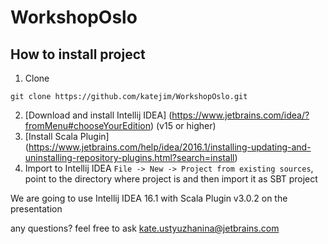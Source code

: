 # WorkshopOslo

## How to install project

1. Clone 
```
git clone https://github.com/katejim/WorkshopOslo.git
```
2. [Download and install Intellij IDEA] (https://www.jetbrains.com/idea/?fromMenu#chooseYourEdition) (v15 or higher)
3. [Install Scala Plugin] (https://www.jetbrains.com/help/idea/2016.1/installing-updating-and-uninstalling-repository-plugins.html?search=install)
3. Import to Intellij IDEA `File -> New -> Project from existing sources`, point to
the directory where project is and then import it as SBT project

We are going to use Intellij IDEA 16.1 with Scala Plugin v3.0.2 on the presentation

any questions? feel free to ask kate.ustyuzhanina@jetbrains.com
